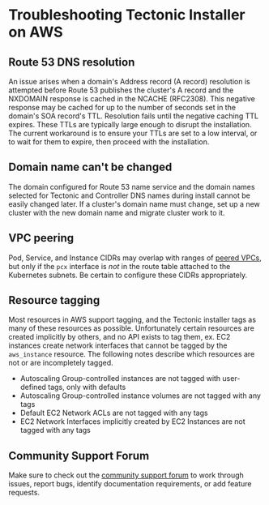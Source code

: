 # Troubleshooting Tectonic Installer on AWS

## Route 53 DNS resolution

An issue arises when a domain's Address record (A record) resolution is attempted before Route 53 publishes the cluster's A record and the NXDOMAIN response is cached in the NCACHE (RFC2308). This negative response may be cached for up to the number of seconds set in the domain's SOA record's TTL. Resolution fails until the negative caching TTL expires. These TTLs are typically large enough to disrupt the installation. The current workaround is to ensure your TTLs are set to a low interval, or to wait for them to expire, then proceed with the installation.

## Domain name can't be changed

The domain configured for Route 53 name service and the domain names selected for Tectonic and Controller DNS names during install cannot be easily changed later. If a cluster's domain name must change, set up a new cluster with the new domain name and migrate cluster work to it.

## VPC peering

Pod, Service, and Instance CIDRs may overlap with ranges of [peered VPCs](http://docs.aws.amazon.com/AmazonVPC/latest/UserGuide/vpc-peering.html), but only if the `pcx` interface is *not* in the route table attached to the Kubernetes subnets. Be certain to configure these CIDRs appropriately.

## Resource tagging

Most resources in AWS support tagging, and the Tectonic installer tags as many of these resources as possible. Unfortunately certain resources are created implicitly by others, and no API exists to tag them, ex. EC2 instances create network interfaces that cannot be tagged by the `aws_instance` resource. The following notes describe which resources are not or are incompletely tagged.

* Autoscaling Group-controlled instances are not tagged with user-defined tags, only with defaults
* Autoscaling Group-controlled instance volumes are not tagged with any tags
* Default EC2 Network ACLs are not tagged with any tags
* EC2 Network Interfaces implicitly created by EC2 Instances are not tagged with any tags

## Community Support Forum

Make sure to check out the [community support forum](https://github.com/coreos/tectonic-forum/issues) to work through issues, report bugs, identify documentation requirements, or add feature requests.
